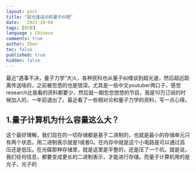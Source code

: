```yaml
---
layout: post
title: "超光速运动和量子纠缠"
date:   2021-10-04
tags: [科学]
language : Chinese
comments: true
author: Zhen
toc: false
published: true
hidden: false
---
```

最近“遇事不决，量子力学”大火，各种民科也从量子纠缠谈到超光速，然后超远距离传送啥的，之前被忽悠的也是很深。尤其是一些中文youtuber两口子，感觉research比我看的资料都要少，然后就一期忽忽悠悠的节目，我是10万订阅的时候加入的，一年前退出了。最近看了一些相对论和量子力学的资料，写一点心得。

## 1.量子计算机为什么容量这么大？
这个最好理解，我们现在的一切存储都是基于二进制的，也就是最小的存储单元只有两个状态，用二进制表示就是1或者0。在内存中就是这个小电路是可以通过高压还是低压。在光碟那种存储里，就是这里是平整的，还是压了一个坑。就是说，我们任何信息，都要变成更长的二进制表示，才能进行存储。而量子计算机用的是光子，光子的
 
<!--stackedit_data:
eyJoaXN0b3J5IjpbMTY2Mzk1NzgxNl19
-->